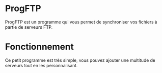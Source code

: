 ProgFTP
=======

ProgFTP est un programme qui vous permet de synchroniser vos fichiers à partie de serveurs FTP.

Fonctionnement
==============

Ce petit programme est très simple, vous pouvez ajouter une multitude de serveurs tout en les personnalisant.
